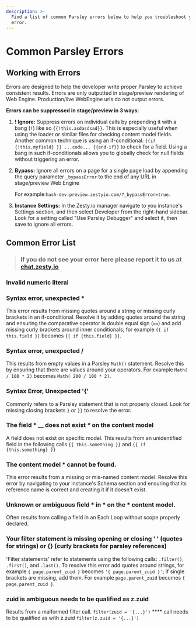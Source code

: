 ```yaml
---
description: >-
  Find a list of common Parsley errors below to help you troubleshoot your
  error.
---
```


# Common Parsley Errors

## Working with Errors

Errors are designed to help the developer write proper Parsley to achieve consistent results. Errors are  only outputted in stage/preview rendering of Web Engine. Production/live WebEngine urls do not output errors.&#x20;

**Errors can be suppressed in stage/preview in 3 ways:**

1. **! Ignore:** Suppress errors on individual calls by prepending it with a bang (`!`) like so `{{!this.asdasdsad}}`.  This is especially useful when using the loader or similar files for checking content model fields. Another common technique is using an if-conditional:  `{{if {!this.myfield} }} ...code... {{end-if}}` to check for a field. Using a bang in such if-conditionals allows you to globally check for null fields without triggering an error.&#x20;
2.  **Bypass:** Ignore all errors on a page for a single page load by appending the query parameter `_bypassError` to the end of any URL in stage/preview Web Engine

    For example:`hash-dev.preview.zestyio.com/?_bypassError=true`.&#x20;
3. **Instance Settings:** In the Zesty.io manager navigate to you instance's Settings section, and then select Developer from the right-hand sidebar. Look for a setting called "Use Parsley Debugger" and select it, then save to ignore all errors.

## Common Error List

> ### If you do not see your error here please report it to us at [chat.zesty.io](http://chat.zesty.io/)

### **Invalid numeric literal**

### **Syntax error, unexpected \***

This error results from missing quotes around a string or missing curly brackets in an if-conditional. Resolve it by adding quotes around the string and ensuring the comparative operator is double equal sign (`==`) and add missing curly brackets around inner conditionals; for example `{{ if this.field }}` becomes `{{ if {this.field} }}`.

### **Syntax error, unexpected /**

This results from empty values in a Parsley `Math()` statement. Resolve this by ensuring that there are values around your operators. For example `Math( / 100 * 2)` becomes `Math( 200 / 100 * 2)`.

### Syntax Error, Unexpected '{'

Commonly refers to a Parsley statement that is not properly closed. Look for missing closing brackets `}` or `}}` to resolve the error.

### The field \* __ does not exist _\*_ on the content model

A field does not exist on specific model. This results from an unidentified field in the following calls `{{ this.something }}` and `{{ if {this.something} }}`

### The content model \* cannot be found.&#x20;

This error results from a missing or mis-named content model. Resolve this error by navigating to your instance's Schema section and ensuring that its reference name is correct and creating it if it doesn't exist.

### Unknown or ambiguous field \* in \* on the \* content model.

Often results from calling a field in an Each Loop without scope properly declared.

### **Your filter statement is missing opening or closing ' ' (quotes for strings) or {} (curly brackets for parsley references)**

'Filter statements' refer to statements using the following calls: `.filter()`, `.first()`, and `.last()`. To resolve this error add quotes around strings, for example `{ page.parent_zuid }` becomes `'{ page.parent_zuid }'`; if single brackets are missing, add them. For example `page.parent_zuid` becomes `{ page.parent_zuid }`.

### zuid is ambiguous needs to be qualified as z.zuid

Results from a malformed filter call. `filter(zuid = '{...}')` **** call needs to be qualified as  with z.zuid `filter(z.zuid = '{...}')`
